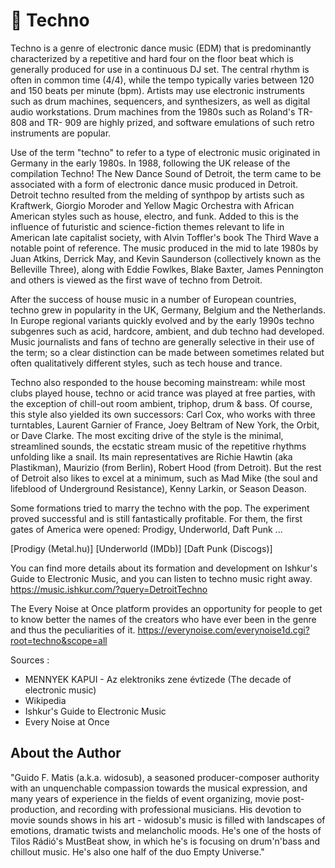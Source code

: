 # 🎼 Techno

Techno is a genre of electronic dance music (EDM) that is predominantly characterized by a repetitive and hard four on the floor beat
which is generally produced for use in a continuous DJ set. The central rhythm is often in common time (4/4), while the tempo
typically varies between 120 and 150 beats per minute (bpm). Artists may use electronic instruments such as drum machines,
sequencers, and synthesizers, as well as digital audio workstations. Drum machines from the 1980s such as Roland's TR-808 and TR-
909 are highly prized, and software emulations of such retro instruments are popular.

Use of the term "techno" to refer to a type of electronic music originated in Germany in the early 1980s. In 1988, following the UK
release of the compilation Techno! The New Dance Sound of Detroit, the term came to be associated with a form of electronic dance
music produced in Detroit. Detroit techno resulted from the melding of synthpop by artists such as Kraftwerk, Giorgio Moroder and
Yellow Magic Orchestra with African American styles such as house, electro, and funk. Added to this is the influence of futuristic and
science-fiction themes relevant to life in American late capitalist society, with Alvin Toffler's book The Third Wave a notable point of
reference. The music produced in the mid to late 1980s by Juan Atkins, Derrick May, and Kevin Saunderson (collectively known as
the Belleville Three), along with Eddie Fowlkes, Blake Baxter, James Pennington and others is viewed as the first wave of techno
from Detroit.

After the success of house music in a number of European countries, techno grew in popularity in the UK, Germany, Belgium and the
Netherlands. In Europe regional variants quickly evolved and by the early 1990s techno subgenres such as acid, hardcore, ambient,
and dub techno had developed. Music journalists and fans of techno are generally selective in their use of the term; so a clear
distinction can be made between sometimes related but often qualitatively different styles, such as tech house and trance.

Techno also responded to the house becoming mainstream: while most clubs played house, techno or acid trance was played at free
parties, with the exception of chill-out room ambient, triphop, drum & bass. Of course, this style also yielded its own successors: Carl
Cox, who works with three turntables, Laurent Garnier of France, Joey Beltram of New York, the Orbit, or Dave Clarke.
The most exciting drive of the style is the minimal, streamlined sounds, the ecstatic stream music of the repetitive rhythms unfolding
like a snail. Its main representatives are Richie Hawtin (aka Plastikman), Maurizio (from Berlin), Robert Hood (from Detroit).
But the rest of Detroit also likes to excel at a minimum, such as Mad Mike (the soul and lifeblood of Underground Resistance), Kenny
Larkin, or Season Deason.

Some formations tried to marry the techno with the pop. The experiment proved successful and is still fantastically profitable. For
them, the first gates of America were opened: Prodigy, Underworld, Daft Punk ...

[Prodigy (Metal.hu)] [Underworld (IMDb)] [Daft Punk (Discogs)]

You can find more details about its formation and development on Ishkur's Guide to Electronic Music, and you can listen to techno
music right away.
<https://music.ishkur.com/?query=DetroitTechno>

The Every Noise at Once platform provides an opportunity for people to get to know better the names of the creators who have ever
been in the genre and thus the peculiarities of it.
<https://everynoise.com/everynoise1d.cgi?root=techno&scope=all>

Sources :

- MENNYEK KAPUI - Az elektroniks zene évtizede (The decade of electronic music)
- Wikipedia
- Ishkur's Guide to Electronic Music
- Every Noise at Once

## About the Author

"Guido F. Matis (a.k.a. widosub), a seasoned producer-composer authority with an unquenchable compassion towards the musical
expression, and many years of experience in the fields of event organizing, movie post-production, and recording with professional
musicians. His devotion to movie sounds shows in his art - widosub's music is filled with landscapes of emotions, dramatic twists and
melancholic moods. He's one of the hosts of Tilos Rádió's MustBeat show, in which he's is focusing on drum'n'bass and chillout
music. He's also one half of the duo Empty Universe."

